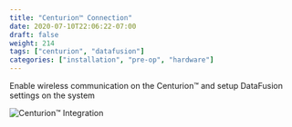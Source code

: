 ```yaml
---
title: "Centurion™ Connection"
date: 2020-07-10T22:06:22-07:00
draft: false
weight: 214
tags: ["centurion", "datafusion"]
categories: ["installation", "pre-op", "hardware"]
---
```


Enable wireless communication on the Centurion&trade; and setup DataFusion settings on the system

![Centurion&trade; Integration](/images/datafusion_centurion.svg)
